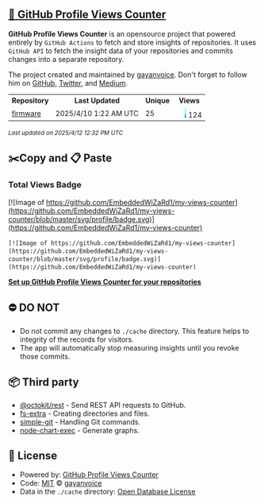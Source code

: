 ## [🚀 GitHub Profile Views Counter](https://github.com/gayanvoice/github-profile-views-counter)
**GitHub Profile Views Counter** is an opensource project that powered entirely by  `GitHub Actions` to fetch and store insights of repositories.
It uses `GitHub API` to fetch the insight data of your repositories and commits changes into a separate repository.

The project created and maintained by [gayanvoice](https://github.com/gayanvoice). Don't forget to follow him on [GitHub](https://github.com/gayanvoice), [Twitter](https://twitter.com/gayanvoice), and [Medium](https://gayanvoice.medium.com/).

<table>
	<tr>
		<th>
			Repository
		</th>
		<th>
			Last Updated
		</th>
		<th>
			Unique
		</th>
		<th>
			Views
		</th>
	</tr>
	<tr>
		<td>
			<a href="https://github.com/EmbeddedWiZaRd1/my-views-counter/tree/master/readme/797841224/year.md">
				firmware
			</a>
		</td>
		<td>
			2025/4/10 1:22 AM UTC
		</td>
		<td>
			25
		</td>
		<td>
			<img alt="Response time graph" src="https://github.com/EmbeddedWiZaRd1/my-views-counter/raw/master/graph/797841224/small/year.png" height="20"> 124
		</td>
	</tr>
</table>

<small><i>Last updated on 2025/4/12 12:32 PM UTC</i></small>

## ✂️Copy and 📋 Paste
### Total Views Badge
[![Image of https://github.com/EmbeddedWiZaRd1/my-views-counter](https://github.com/EmbeddedWiZaRd1/my-views-counter/blob/master/svg/profile/badge.svg)](https://github.com/EmbeddedWiZaRd1/my-views-counter)

```readme
[![Image of https://github.com/EmbeddedWiZaRd1/my-views-counter](https://github.com/EmbeddedWiZaRd1/my-views-counter/blob/master/svg/profile/badge.svg)](https://github.com/EmbeddedWiZaRd1/my-views-counter)
```
[**Set up GitHub Profile Views Counter for your repositories**](https://github.com/gayanvoice/github-profile-views-counter)
## ⛔ DO NOT
- Do not commit any changes to `./cache` directory. This feature helps to integrity of the records for visitors.
- The app will automatically stop measuring insights until you revoke those commits.
## 📦 Third party

- [@octokit/rest](https://www.npmjs.com/package/@octokit/rest) - Send REST API requests to GitHub.
- [fs-extra](https://www.npmjs.com/package/fs-extra) - Creating directories and files.
- [simple-git](https://www.npmjs.com/package/simple-git) - Handling Git commands.
- [node-chart-exec](https://www.npmjs.com/package/node-chart-exec) - Generate graphs.
## 📄 License
- Powered by: [GitHub Profile Views Counter](https://github.com/gayanvoice/github-profile-views-counter)
- Code: [MIT](./LICENSE) © [gayanvoice](https://github.com/gayanvoice)
- Data in the `./cache` directory: [Open Database License](https://opendatacommons.org/licenses/odbl/1-0/)